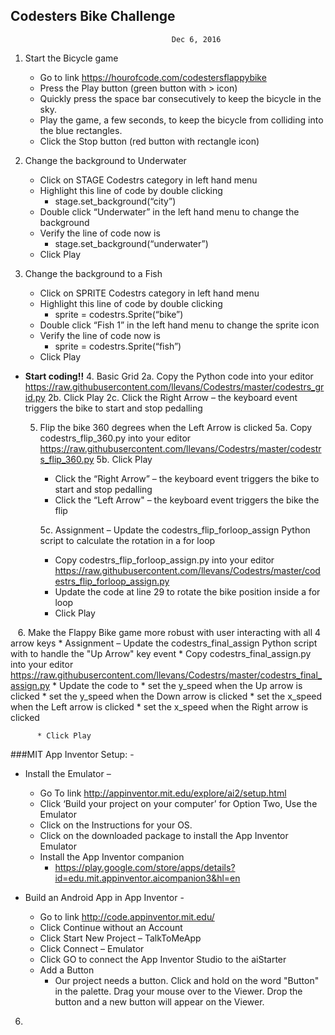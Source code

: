 ## Codesters Bike Challenge

										Dec 6, 2016


1. Start the Bicycle game
    * Go to link https://hourofcode.com/codestersflappybike
    * Press the Play button (green button with > icon)
    * Quickly press the space bar consecutively to keep the bicycle in the sky.
    * Play the game, a few seconds, to keep the bicycle from colliding into the blue rectangles.
    * Click the Stop button (red button with rectangle icon)

2. Change the background to Underwater
    * Click on STAGE Codestrs category in left hand menu
    * Highlight this line of code by double clicking
      * stage.set_background(“city”)
    * Double click “Underwater” in the left hand menu to change the background
    * Verify the line of code now is
      * stage.set_background(“underwater”)
    * Click Play

3. Change the background to a Fish
    * Click on SPRITE Codestrs category in left hand menu
    * Highlight this line of code by double clicking
       * sprite = codestrs.Sprite(“bike”)
    * Double click “Fish 1” in the left hand menu to change the sprite icon
    * Verify the line of code now is
       * sprite = codestrs.Sprite(“fish”)
    * Click Play

  * **Start coding!!**
    4. Basic Grid
       2a. Copy the Python code into your editor https://raw.githubusercontent.com/llevans/Codestrs/master/codestrs_grid.py
       2b. Click Play
       2c. Click the Right Arrow – the keyboard event triggers the bike to start and stop pedalling

    5. Flip the bike 360 degrees when the Left Arrow is clicked
       5a. Copy codestrs_flip_360.py into your editor https://raw.githubusercontent.com/llevans/Codestrs/master/codestrs_flip_360.py
       5b. Click Play
          * Click the “Right Arrow” – the keyboard event triggers the bike to start and stop pedalling
          * Click the “Left Arrow" – the keyboard event triggers the bike the flip

       5c. Assignment – Update the codestrs_flip_forloop_assign Python script to calculate the rotation in a for loop
          * Copy  codestrs_flip_forloop_assign.py into your editor https://raw.githubusercontent.com/llevans/Codestrs/master/codestrs_flip_forloop_assign.py
          * Update the code at line 29 to rotate the bike position inside a for loop
          * Click Play

    6. Make the Flappy Bike game more robust with user interacting with all 4 arrow keys
       * Assignment – Update the codestrs_final_assign Python script with to handle the "Up Arrow" key event
          * Copy  codestrs_final_assign.py into your editor https://raw.githubusercontent.com/llevans/Codestrs/master/codestrs_final_assign.py
          * Update the code to 
               * set the y_speed when the Up arrow is clicked
               * set the y_speed when the Down arrow is clicked
               * set the x_speed when the Left arrow is clicked
	       * set the x_speed when the Right arrow is clicked

          * Click Play




###MIT App Inventor Setup: -
   * Install the Emulator –
      * Go To link http://appinventor.mit.edu/explore/ai2/setup.html
      * Click ‘Build your project on your computer’ for Option Two, Use the Emulator
      * Click on the Instructions for your OS.
      * Click on the downloaded package to install the App Inventor Emulator
      * Install the App Inventor companion
          * https://play.google.com/store/apps/details?id=edu.mit.appinventor.aicompanion3&hl=en
 
   * Build an Android App in App Inventor -

      * Go to link http://code.appinventor.mit.edu/
      * Click Continue without an Account
      * Click Start New Project – TalkToMeApp
      * Click Connect – Emulator
      * Click GO to connect the App Inventor Studio to the aiStarter
      * Add a Button
         * Our project needs a button. Click and hold on the word "Button" in the palette. Drag your mouse over to the Viewer. Drop the button and a new button will appear on the Viewer.
6.	


